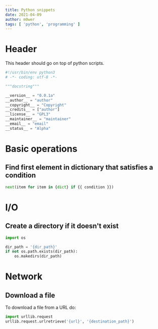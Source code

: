 ```yaml
---
title: Python snippets
date: 2021-04-09
author: m0wer
tags: [ 'python', 'programming' ]
---
```


# Header

This header should go on top of python scripts.

```python
#!/usr/bin/env python3
# -*- coding: utf-8 -*-

"""docstring"""

__version__ = "0.0.1a"
__author__ = "author"
__copyright__ = "Copyright"
__credits__ = ["author"]
__license__ = "GPL3"
__maintainer__ = "maintainer"
__email__ = "email"
__status__ = "Alpha"
```

# Basic operations

## Find first element  in dictionary that satisfies a condition

```python
next(item for item in {dict} if {{ condition }})
```

# I/O

## Create a directory if it doesn't exist

```python
import os

dir_path = '{dir_path}'
if not os.path.exists(dir_path):
    os.makedirs(dir_path)
```

# Network

## Download a file

To download a file from a URL do:

```python
import urllib.request
urllib.request.urlretrieve('{url}', '{destination_path}')
```

